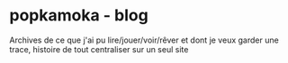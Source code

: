 # popkamoka - blog

Archives de ce que j'ai pu lire/jouer/voir/rêver et dont je veux garder une trace, histoire de tout centraliser sur un seul site